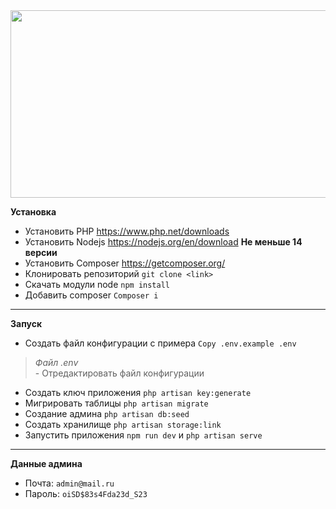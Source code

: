 <div align="center">
  <img src="https://giphy.com/embed/kiBcwEXegBTACmVOnE" width="600" height="300"/>
</div>

**Установка**
- Установить PHP <a>https://www.php.net/downloads</a>
- Установить Nodejs <a>https://nodejs.org/en/download</a> **Не меньше 14 версии**
- Установить Composer <a>https://getcomposer.org/</a>
- Клонировать репозиторий `git clone <link>`
- Скачать модули node `npm install`
- Добавить composer `Composer i`
---
**Запуск**
- Создать файл конфигурации с примера `Copy .env.example .env`
>*Файл .env* <br> - Отредактировать файл конфигурации
- Создать ключ приложения `php artisan key:generate`
- Мигрировать таблицы `php artisan migrate`
- Создание админа `php artisan db:seed`
- Создать хранилище `php artisan storage:link`
- Запустить приложения `npm run dev` и `php artisan serve`
---
**Данные админа**
- Почта: `admin@mail.ru`
- Пароль: `oiSD$83s4Fda23d_S23`
